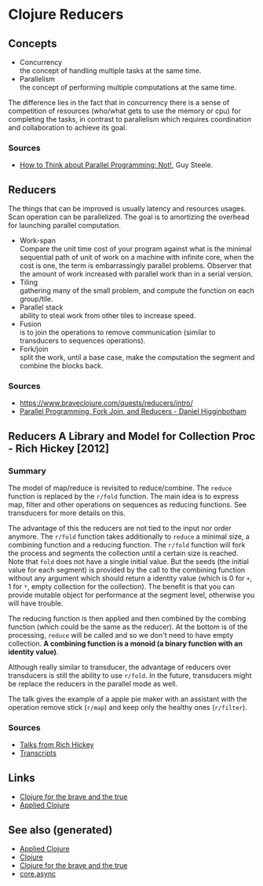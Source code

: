 # Clojure Reducers

## Concepts

  - Concurrency  
    the concept of handling multiple tasks at the same time.
  - Parallelism  
    the concept of performing multiple computations at the same time.

The difference lies in the fact that in concurrency there is a sense of
competition of resources (who/what gets to use the memory or cpu) for
completing the tasks, in contrast to parallelism which requires
coordination and collaboration to achieve its goal.

### Sources

  - [How to Think about Parallel Programming:
    Not\!](https://github.com/matthiasn/talk-transcripts/blob/master/Steele_Guy/ParallelProg.md),
    Guy Steele.

## Reducers

The things that can be improved is usually latency and resources usages.
Scan operation can be parallelized. The goal is to amortizing the
overhead for launching parallel computation.

  - Work-span  
    Compare the unit time cost of your program against what is the
    minimal sequential path of unit of work on a machine with infinite
    core, when the cost is one, the term is embarrassingly parallel
    problems. Observer that the amount of work increased with parallel
    work than in a serial version.
  - Tiling  
    gathering many of the small problem, and compute the function on
    each group/tile.
  - Parallel stack  
    ability to steal work from other tiles to increase speed.
  - Fusion  
    is to join the operations to remove communication (similar to
    transducers to sequences operations).
  - Fork/join  
    split the work, until a base case, make the computation the segment
    and combine the blocks back.

### Sources

  - <https://www.braveclojure.com/quests/reducers/intro/>
  - [Parallel Programming, Fork Join, and Reducers - Daniel
    Higginbotham](https://www.youtube.com/watch?v=eRq5UBx6cbA)

## Reducers A Library and Model for Collection Proc - Rich Hickey \[2012\]

### Summary

The model of map/reduce is revisited to reduce/combine. The `reduce`
function is replaced by the `r/fold` function. The main idea is to
express map, filter and other operations on sequences as reducing
functions. See transducers for more details on this.

The advantage of this the reducers are not tied to the input nor order
anymore. The `r/fold` function takes additionally to `reduce` a minimal
size, a combining function and a reducing function. The `r/fold`
function will fork the process and segments the collection until a
certain size is reached. Note that `fold` does not have a single initial
value. But the seeds (the initial value for each segment) is provided by
the call to the combining function without any argument which should
return a identity value (which is 0 for `+`, 1 for `*`, empty collection
for the collection). The benefit is that you can provide mutable object
for performance at the segment level, otherwise you will have trouble.

The reducing function is then applied and then combined by the combing
function (which could be the same as the reducer). At the bottom is of
the processing, `reduce` will be called and so we don't need to have
empty collection. **A combining function is a monoid (a binary function
with an** **identity value)**.

Although really similar to transducer, the advantage of reducers over
transducers is still the ability to use `r/fold`. In the future,
transducers might be replace the reducers in the parallel mode as well.

The talk gives the example of a apple pie maker with an assistant with
the operation remove stick (`r/map`) and keep only the healthy ones
(`r/filter`).

### Sources

  - [Talks from Rich
    Hickey](https://www.youtube.com/watch?v=IjB-IOwGrGE)
  - [Transcripts](https://github.com/matthiasn/talk-transcripts/blob/master/Hickey_Rich/Reducers.md)

## Links

  - [Clojure for the brave and the
    true](./20200430160432-clojure_for_the_brave_and_the_true.md)
  - [Applied Clojure](./20200430155637-applied_clojure.md)

## See also (generated)

  - [Applied Clojure](./20200430155637-applied_clojure.md)
  - [Clojure](./../decks/clojure.md)
  - [Clojure for the brave and the
    true](./20200430160432-clojure_for_the_brave_and_the_true.md)
  - [core.async](./20200430155819-core_async.md)
